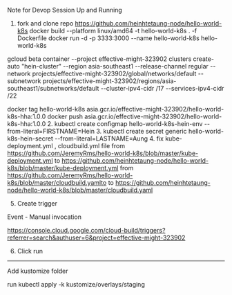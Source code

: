 Note for Devop Session Up and Running
1. fork and clone repo https://github.com/heinhtetaung-node/hello-world-k8s
docker build --platform linux/amd64 -t hello-world-k8s . -f Dockerfile
docker run -d -p 3333:3000 --name hello-world-k8s hello-world-k8s

gcloud beta container --project effective-might-323902 clusters create-auto "hein-cluster" --region asia-southeast1 --release-channel regular --network projects/effective-might-323902/global/networks/default --subnetwork projects/effective-might-323902/regions/asia-southeast1/subnetworks/default --cluster-ipv4-cidr /17 --services-ipv4-cidr /22


docker tag hello-world-k8s asia.gcr.io/effective-might-323902/hello-world-k8s-hha:1.0.0
docker push asia.gcr.io/effective-might-323902/hello-world-k8s-hha:1.0.0
2. kubectl create configmap hello-world-k8s-hein-env --from-literal=FIRSTNAME=Hein
3. kubectl create secret generic hello-world-k8s-hein-secret --from-literal=LASTNAME=Aung
4. fix kube-deployment.yml , cloudbuild.yml file
from https://github.com/JeremyRms/hello-world-k8s/blob/master/kube-deployment.yml
to https://github.com/heinhtetaung-node/hello-world-k8s/blob/master/kube-deployment.yml
from https://github.com/JeremyRms/hello-world-k8s/blob/master/cloudbuild.yamlto
to https://github.com/heinhtetaung-node/hello-world-k8s/blob/master/cloudbuild.yaml

5. Create trigger

Event - Manual invocation

https://console.cloud.google.com/cloud-build/triggers?referrer=search&authuser=6&project=effective-might-323902

6. Click run 


--------------------------------------------------------------- 
Add kustomize folder

run kubectl apply -k kustomize/overlays/staging
